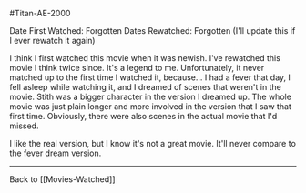 #Titan-AE-2000

Date First Watched:  Forgotten
Dates Rewatched:  Forgotten  (I'll update this if I ever rewatch it again)

I think I first watched this movie when it was newish.  I've rewatched this movie I think twice since.  It's a legend to me.  Unfortunately, it never matched up to the first time I watched it, because...  I had a fever that day, I fell asleep while watching it, and I dreamed of scenes that weren't in the movie.  Stith was a bigger character in the version I dreamed up.  The whole movie was just plain longer and more involved in the version that I saw that first time.  Obviously, there were also scenes in the actual movie that I'd missed.

I like the real version, but I know it's not a great movie.  It'll never compare to the fever dream version.

---
Back to [[Movies-Watched]]